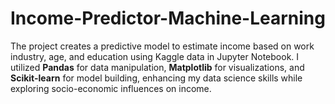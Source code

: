 # Income-Predictor-Machine-Learning
The project creates a predictive model to estimate income based on work industry, age, and education using Kaggle data in Jupyter Notebook. I utilized **Pandas** for data manipulation, **Matplotlib** for visualizations, and **Scikit-learn** for model building, enhancing my data science skills while exploring socio-economic influences on income.
